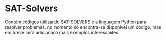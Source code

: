 # SAT-Solvers
Contém códigos utilizando SAT-SOLVERS e a linguagem Python para resolver problemas, no momento só encontra-se disponível um código, mas em breve será adicionado mais exemplos interessantes.
